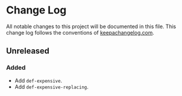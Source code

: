 # Change Log

All notable changes to this project will be documented in this file. This change log follows the conventions of [keepachangelog.com](http://keepachangelog.com/).

## Unreleased

### Added

- Add `def-expensive`.
- Add `def-expensive-replacing`.
